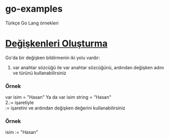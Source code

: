 # go-examples
Türkçe Go Lang örnekleri
# <a href="">Değişkenleri Oluşturma</a>
Go'da bir değişken bildirmenin iki yolu vardır:
1. var anahtar sözcüğü ile
var anahtar sözcüğünü, ardından değişken adını ve türünü kullanabilirsiniz
<h3>Örnek</h3>
var isim = "Hasan"
Ya da
var isim string = "Hasan"<br>
2.:= işaretiyle<br>
:= işaretini ve ardından değişken değerini kullanabilirsiniz
<h3>Örnek</h3>
isim := "Hasan"

